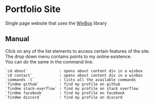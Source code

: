 # Portfolio Site

Single page website that uses the [WinBox](https://github.com/nextapps-de/winbox) library

## Manual

Click on any of the list elements to access certain features of the site.\
The drop down menu contains points to my online existence.\
You can do the same in the command line.

    `cd about`              : opens about content div in a winbox
    `cd contact`            : opens about content div in a winbox
    `commands -l`           : lists all the available commands
    `findme github`         : find my profile on github
    `findme stack-overflow` : find my profile on stack overflow
    `findme facebook`       : find my profile on facebook
    `findme discord`        : find my profile on discord
